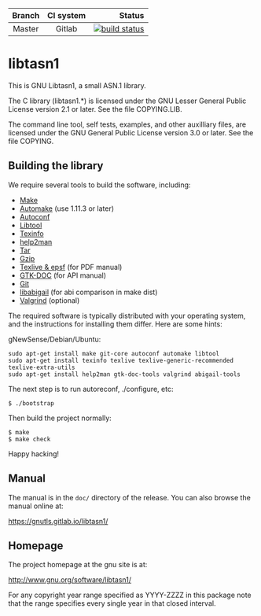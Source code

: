 |Branch|CI system|Status|
|:----:|:-------:|-----:|
|Master|Gitlab|[![build status](https://gitlab.com/gnutls/libtasn1/badges/master/build.svg)](https://gitlab.com/gnutls/libtasn1/commits/master)|

# libtasn1

This is GNU Libtasn1, a small ASN.1 library.

The C library (libtasn1.*) is licensed under the GNU Lesser General
Public License version 2.1 or later.  See the file COPYING.LIB.

The command line tool, self tests, examples, and other auxilliary
files, are licensed under the GNU General Public License version 3.0
or later.  See the file COPYING.

## Building the library

We require several tools to build the software, including:

* [Make](https://www.gnu.org/software/make/)
* [Automake](https://www.gnu.org/software/automake/) (use 1.11.3 or later)
* [Autoconf](https://www.gnu.org/software/autoconf/)
* [Libtool](https://www.gnu.org/software/libtool/)
* [Texinfo](https://www.gnu.org/software/texinfo/)
* [help2man](http://www.gnu.org/software/help2man/)
* [Tar](https://www.gnu.org/software/tar/)
* [Gzip](https://www.gnu.org/software/gzip/)
* [Texlive & epsf](https://www.tug.org/texlive/) (for PDF manual)
* [GTK-DOC](https://www.gtk.org/gtk-doc/) (for API manual)
* [Git](https://git-scm.com/)
* [libabigail](https://pagure.io/libabigail/) (for abi comparison in make dist)
* [Valgrind](https://valgrind.org/) (optional)

The required software is typically distributed with your operating
system, and the instructions for installing them differ.  Here are
some hints:

gNewSense/Debian/Ubuntu:
```
sudo apt-get install make git-core autoconf automake libtool
sudo apt-get install texinfo texlive texlive-generic-recommended texlive-extra-utils
sudo apt-get install help2man gtk-doc-tools valgrind abigail-tools
```

The next step is to run autoreconf, ./configure, etc:

```
$ ./bootstrap
```

Then build the project normally:

```
$ make
$ make check
```

Happy hacking!


## Manual

The manual is in the `doc/` directory of the release.  You can also browse
the manual online at:

https://gnutls.gitlab.io/libtasn1/


## Homepage

The project homepage at the gnu site is at:

http://www.gnu.org/software/libtasn1/


For any copyright year range specified as YYYY-ZZZZ in this package
note that the range specifies every single year in that closed interval.
